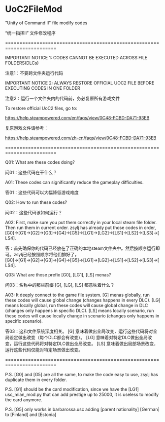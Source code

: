 # UoC2FileMod
"Unity of Command Ⅱ" file modify codes

“统一指挥Ⅱ” 文件修改程序

========================================================================

IMPORTANT NOTICE 1: CODES CANNOT BE EXECUTED ACROSS FILE FOLDERS(DLCs)

注意1：不要跨文件夹运行代码

IMPORTANT NOTICE 2: ALWAYS RESTORE OFFICIAL UOC2 FILE BEFORE EXECUTING CODES IN ONE FOLDER

注意2：运行一个文件夹内的代码前，务必复原所有游戏文件

To restore official UoC2 files, go to:

https://help.steampowered.com/en/faqs/view/0C48-FCBD-DA71-93EB

复原游戏文件请参考：

https://help.steampowered.com/zh-cn/faqs/view/0C48-FCBD-DA71-93EB

========================================================================

Q01: What are these codes doing?

问01：这些代码在干什么？

A01: These codes can significantly reduce the gameplay difficulties.

答01：这些代码可以大幅降低游戏难度

Q02: How to run these codes?

问02：这些代码该如何运行？

A02: First, make sure you put them correctly in your local steam file folder. Then run them in current order. zsylj has already put those codes in order, [G0]→[G1]→[G2]→[G3]→[G4]→[G5]→[LG1]→[LG2]→[LS1]→[LS2]→[LS3]→[LS4].

答：首先确保你的代码已经放在了正确的本地steam文件夹中。然后按顺序运行即可。zsylj已经按照顺序将他们排好了， [G0]→[G1]→[G2]→[G3]→[G4]→[G5]→[LG1]→[LG2]→[LS1]→[LS2]→[LS3]→[LS4].

Q03: What are those prefix [G0], [LG1], [LS] menas?

问03：名称中的那些前缀 [G], [LG], [LS] 都意味着什么？

A03: It deeply connect to the game file system. [G] menas globally, run these codes will cause global change (changes happens in every DLC). [LG] means locally global, run these codes will cause global change in DLC (changes only happens in specific DLC). [LS] means locally scenario, run these codes will cause locally change in scenario (changes only happens in specific scenario).

答03：这和文件系统深度相关。 [G] 意味着做出全局改变，运行这些代码将对全局设定做出改变（每个DLC都会有改变）。 [LG] 意味着对特定DLC做出全局改变，运行这些代码将对特定DLC做出全局改变。 [LS] 意味着做出局部场景改变，运行这些代码仅能对特定场景做出改变。

========================================================================

P.S. [G0] and [G5] are all the same, to make the code easy to use, zsylj has duplicate them in every folder.

P.S. [G1] should be the card modification, since we have the [LG1] usc_mian_mod.py that can add prestige up to 25000, it is useless to modify the card anymore.

P.S. [G5] only works in barbarossa.usc adding [parent nationality] [German] to [Finland] and [Estonia]
